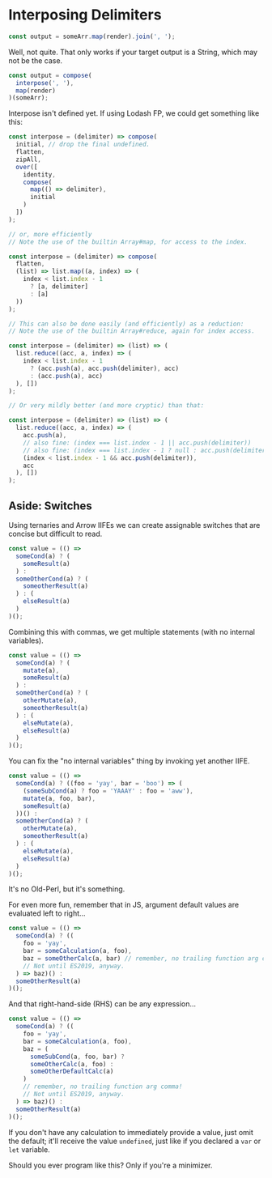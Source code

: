Interposing Delimiters
======================

```js
const output = someArr.map(render).join(', ');
```

Well, not quite.  That only works if your target output is a String, which may not be the case.

```js
const output = compose(
  interpose(', '),
  map(render)
)(someArr);
```

Interpose isn't defined yet.  If using Lodash FP, we could get something like this:

```js
const interpose = (delimiter) => compose(
  initial, // drop the final undefined.
  flatten,
  zipAll,
  over([
    identity,
    compose(
      map(() => delimiter),
      initial
    )
  ])
);

// or, more efficiently
// Note the use of the builtin Array#map, for access to the index.

const interpose = (delimiter) => compose(
  flatten,
  (list) => list.map((a, index) => (
    index < list.index - 1
      ? [a, delimiter]
      : [a]
  ))
);

// This can also be done easily (and efficiently) as a reduction:
// Note the use of the builtin Array#reduce, again for index access.

const interpose = (delimiter) => (list) => (
  list.reduce((acc, a, index) => (
    index < list.index - 1
      ? (acc.push(a), acc.push(delimiter), acc)
      : (acc.push(a), acc)
  ), [])
);

// Or very mildly better (and more cryptic) than that:

const interpose = (delimiter) => (list) => (
  list.reduce((acc, a, index) => (
    acc.push(a),
    // also fine: (index === list.index - 1 || acc.push(delimiter))
    // also fine: (index === list.index - 1 ? null : acc.push(delimiter)),
    (index < list.index - 1 && acc.push(delimiter)),
    acc
  ), [])
);
```



Aside: Switches
---------------

Using ternaries and Arrow IIFEs we can create assignable switches that are concise but difficult to read.

```js
const value = (() =>
  someCond(a) ? (
    someResult(a)
  ) :
  someOtherCond(a) ? (
    someotherResult(a)
  ) : (
    elseResult(a)
  )
)();
```

Combining this with commas, we get multiple statements (with no internal variables).

```js
const value = (() =>
  someCond(a) ? (
    mutate(a),
    someResult(a)
  ) :
  someOtherCond(a) ? (
    otherMutate(a),
    someotherResult(a)
  ) : (
    elseMutate(a),
    elseResult(a)
  )
)();
```

You can fix the "no internal variables" thing by invoking yet another IIFE.

```js
const value = (() =>
  someCond(a) ? ((foo = 'yay', bar = 'boo') => (
    (someSubCond(a) ? foo = 'YAAAY' : foo = 'aww'),
    mutate(a, foo, bar),
    someResult(a)
  ))() :
  someOtherCond(a) ? (
    otherMutate(a),
    someotherResult(a)
  ) : (
    elseMutate(a),
    elseResult(a)
  )
)();
```

It's no Old-Perl, but it's something.

For even more fun, remember that in JS, argument default values are evaluated left to right...

```js
const value = (() =>
  someCond(a) ? ((
    foo = 'yay',
    bar = someCalculation(a, foo),
    baz = someOtherCalc(a, bar) // remember, no trailing function arg comma!
    // Not until ES2019, anyway.
  ) => baz)() :
  someOtherResult(a)
)();
```

And that right-hand-side (RHS) can be any expression...

```js
const value = (() =>
  someCond(a) ? ((
    foo = 'yay',
    bar = someCalculation(a, foo),
    baz = (
      someSubCond(a, foo, bar) ?
      someOtherCalc(a, foo) :
      someOtherDefaultCalc(a)
    )
    // remember, no trailing function arg comma!
    // Not until ES2019, anyway.
  ) => baz)() :
  someOtherResult(a)
)();
```

If you don't have any calculation to immediately provide a value, just omit the default; it'll receive the value `undefined`, just like if you declared a `var` or `let` variable.

Should you ever program like this?  Only if you're a minimizer.
